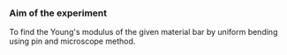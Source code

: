 ### Aim of the experiment

To find  the Young's modulus of the given material bar by uniform bending using pin and microscope method.
